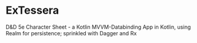 # ExTessera
D&amp;D 5e Character Sheet - a Kotlin MVVM-Databinding App in Kotlin, using Realm for persistence; sprinkled with Dagger and Rx
